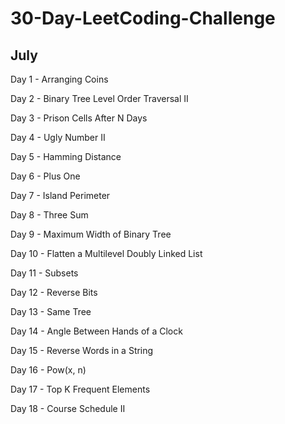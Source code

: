 # 30-Day-LeetCoding-Challenge

## July

Day 1 - Arranging Coins

Day 2 - Binary Tree Level Order Traversal II

Day 3 - Prison Cells After N Days

Day 4 - Ugly Number II

Day 5 - Hamming Distance

Day 6 - Plus One

Day 7 - Island Perimeter

Day 8 - Three Sum

Day 9 - Maximum Width of Binary Tree

Day 10 - Flatten a Multilevel Doubly Linked List

Day 11 - Subsets

Day 12 - Reverse Bits

Day 13 - Same Tree

Day 14 - Angle Between Hands of a Clock

Day 15 -  Reverse Words in a String

Day 16 - Pow(x, n)

Day 17 - Top K Frequent Elements

Day 18 - Course Schedule II
